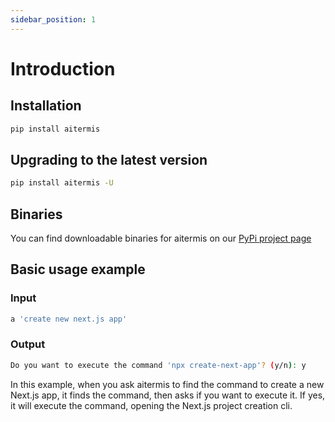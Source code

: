 ```yaml
---
sidebar_position: 1
---
```


# Introduction

## Installation

```bash
pip install aitermis
```

## Upgrading to the latest version

```bash
pip install aitermis -U
```
## Binaries

You can find downloadable binaries for aitermis on our [PyPi project page](https://pypi.org/project/aitermis/)

## Basic usage example

### Input

```bash
a 'create new next.js app'
```

### Output

```bash
Do you want to execute the command 'npx create-next-app'? (y/n): y
```

In this example, when you ask aitermis to find the command to create a new Next.js app, it finds the command, then asks if you want to execute it. If yes, it will execute the command, opening the Next.js project creation cli.
